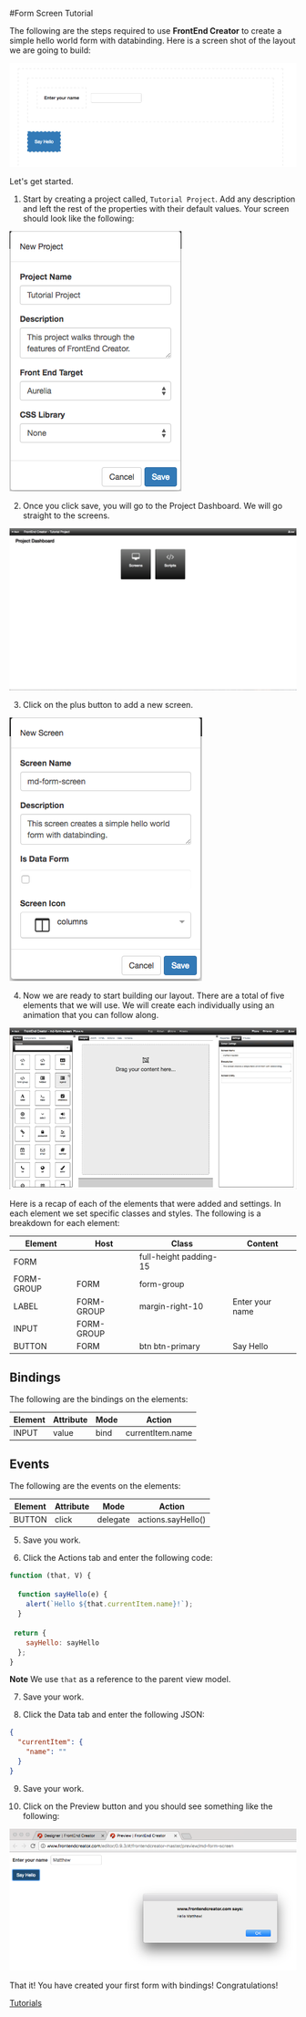 #Form Screen Tutorial

The following are the steps required to use **FrontEnd Creator** to create a simple hello world form with databinding. Here is a screen shot of the layout we are going to build:

![Tutorial Project](../assets/images/tutorials/tutorial-form-designer.png)


Let's get started.

1) Start by creating a project called, `Tutorial Project`. Add any description and left the rest of the properties with their default values. Your screen should look like the following:

![Tutorial Project](../assets/images/tutorials/tutorial-project.png)

2) Once you click save, you will go to the Project Dashboard. We will go straight to the screens.

![Tutorial Project Dashboard](../assets/images/tutorials/tutorial-project-dashboard.png)

3) Click on the plus button to add a new screen.

  ![Tutorial Screen Properties](../assets/images/tutorials/tutorial-form-screen-properties.png)

4) Now we are ready to start building our layout. There are a total of five elements that we will use. We will create each individually using an animation that you can follow along.

![Tutorial Form Animation](../assets/images/tutorials/tutorial-form-screen.gif)

Here is a recap of each of the elements that were added and settings. In each element we set specific classes and styles. The following is a breakdown for each element:

Element | Host | Class | Content
--- | --- | --- |---
FORM |  | full-height padding-15 | 
FORM-GROUP | FORM | form-group | 
LABEL | FORM-GROUP | margin-right-10 | Enter your name
INPUT | FORM-GROUP |  | 
BUTTON | FORM | btn btn-primary | Say Hello

## Bindings
The following are the bindings on the elements:

Element | Attribute | Mode | Action
--- | --- | --- |---
INPUT | value | bind | currentItem.name

## Events
The following are the events on the elements:

Element | Attribute | Mode | Action
--- | --- | --- |---
BUTTON | click | delegate | actions.sayHello()

5) Save you work.

6) Click the Actions tab and enter the following code:

```javascript
function (that, V) {

  function sayHello(e) {
    alert(`Hello ${that.currentItem.name}!`);
  }

 return {
    sayHello: sayHello
  };
}
```

**Note** We use `that` as a reference to the parent view model.

7) Save your work.

8) Click the Data tab and enter the following JSON:

```json
{
  "currentItem": {
    "name": ""
  }
}
```

9) Save your work.

10) Click on the Preview button and you should see something like the following:

![Tutorial Flexbox Preview](../assets/images/tutorials/tutorial-form-preview.png)

That it! You have created your first form with bindings! Congratulations!

[ Tutorials ](tutorials/tutorials)

